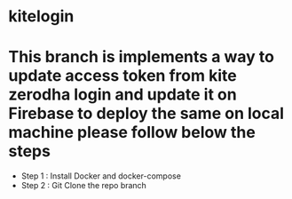 # kitelogin
# This branch is implements a way to update access token from kite zerodha login and update it on Firebase to deploy the same on local machine please follow below the steps
- Step 1 : Install Docker and docker-compose 
- Step 2 : Git Clone the repo branch 
